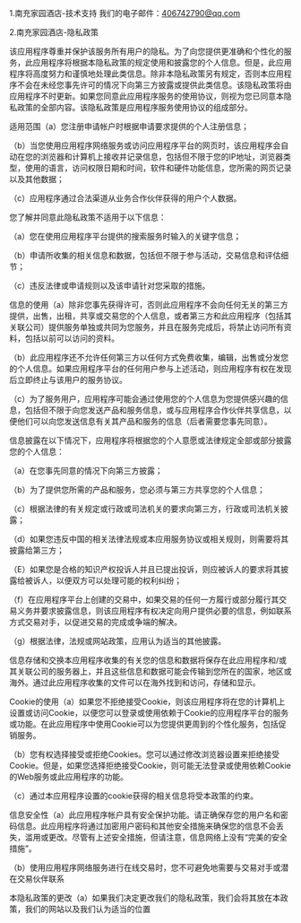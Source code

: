 1.南充家园酒店-技术支持
我们的电子邮件：406742790@qq.com

2.南充家园酒店-隐私政策 

该应用程序尊重并保护该服务所有用户的隐私。为了向您提供更准确和个性化的服务，此应用程序将根据本隐私政策的规定使用和披露您的个人信息。但是，此应用程序将高度努力和谨慎地处理此类信息。除非本隐私政策另有规定，否则本应用程序不会在未经您事先许可的情况下向第三方披露或提供此类信息。该隐私政策将由应用程序不时更新。如果您同意此应用程序服务的使用协议，则视为您已同意本隐私政策的全部内容。该隐私政策是应用程序服务使用协议的组成部分。

适用范围（a）您注册申请帐户时根据申请要求提供的个人注册信息；

（b）当您使用应用程序网络服务或访问应用程序平台的网页时，该应用程序会自动在您的浏览器和计算机上接收并记录信息，包括但不限于您的IP地址，浏览器类型，使用的语言，访问权限日期和时间，软件和硬件功能信息，您所需的网页记录以及其他数据；

（c）应用程序通过合法渠道从业务合作伙伴获得的用户个人数据。

您了解并同意此隐私政策不适用于以下信息：

（a）您在使用应用程序平台提供的搜索服务时输入的关键字信息；

（b）申请所收集的相关信息和数据，包括但不限于参与活动，交易信息和评估细节；

（c）违反法律或申请规则以及该申请针对您采取的措施。

信息的使用（a）除非您事先获得许可，否则此应用程序不会向任何无关的第三方提供，出售，出租，共享或交易您的个人信息，或者第三方和此应用程序（包括其关联公司）提供服务单独或共同为您服务，并且在服务完成后，将禁止访问所有资料，包括以前可以访问的资料。

（b）此应用程序还不允许任何第三方以任何方式免费收集，编辑，出售或分发您的个人信息。如果应用程序平台的任何用户参与上述活动，则应用程序有权在发现后立即终止与该用户的服务协议。

（c）为了服务用户，应用程序可能会通过使用您的个人信息为您提供感兴趣的信息，包括但不限于向您发送产品和服务信息，或与应用程序合作伙伴共享信息，以便他们可以向您发送信息有关其产品和服务的信息（后者需要您事先同意）。

信息披露在以下情况下，应用程序将根据您的个人意愿或法律规定全部或部分披露您的个人信息：

（a）在您事先同意的情况下向第三方披露；

（b）为了提供您所需的产品和服务，您必须与第三方共享您的个人信息；

（c）根据法律的有关规定或行政或司法机关的要求向第三方，行政或司法机关披露；

（d）如果您违反中国的相关法律法规或本应用服务协议或相关规则，则需要将其披露给第三方；

（E）如果您是合格的知识产权投诉人并且已提出投诉，则应被诉人的要求将其披露给被诉人，以便双方可以处理可能的权利纠纷；

（f）在应用程序平台上创建的交易中，如果交易的任何一方履行或部分履行其交易义务并要求披露信息，则该应用程序有权决定向用户提供必要的信息，例如联系方式交易对手，以促进交易的完成或争端的解决。

（g）根据法律，法规或网站政策，应用认为适当的其他披露。

信息存储和交换本应用程序收集的有关您的信息和数据将保存在此应用程序和/或其关联公司的服务器上，并且这些信息和数据可能会传输到您所在的国家，地区或海外。通过此应用程序收集的文件可以在海外找到和访问，存储和显示。

Cookie的使用（a）如果您不拒绝接受Cookie，则该应用程序将在您的计算机上设置或访问Cookie，以便您可以登录或使用依赖于Cookie的应用程序平台的服务或功能。在此应用程序中使用Cookie可以为您提供更周到的个性化服务，包括促销服务。

（b）您有权选择接受或拒绝Cookies。您可以通过修改浏览器设置来拒绝接受Cookie。但是，如果您选择拒绝接受Cookie，则可能无法登录或使用依赖Cookie的Web服务或此应用程序的功能。

（c）通过本应用程序设置的cookie获得的相关信息将受本政策的约束。

信息安全性（a）此应用程序帐户具有安全保护功能。请正确保存您的用户名和密码信息。此应用程序将通过加密用户密码和其他安全措施来确保您的信息不会丢失，滥用或更改。尽管有上述安全措施，但请注意，信息网络上没有“完美的安全措施”。

（b）使用应用程序网络服务进行在线交易时，您不可避免地需要与交易对手或潜在交易伙伴联系

本隐私政策的更改（a）如果我们决定更改我们的隐私政策，我们会将其放在本政策，我们的网站以及我们认为适当的位置
